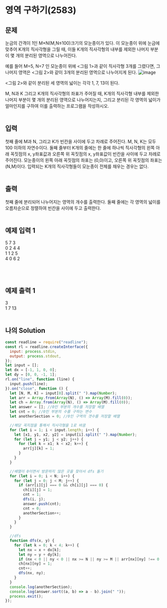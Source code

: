 # 영역 구하기(2583)

## 문제

눈금의 간격이 1인 M×N(M,N≤100)크기의 모눈종이가 있다. 이 모눈종이 위에 눈금에 맞추어 K개의 직사각형을 그릴 때, 이들 K개의 직사각형의 내부를 제외한 나머지 부분이 몇 개의 분리된 영역으로 나누어진다.

예를 들어 M=5, N=7 인 모눈종이 위에 <그림 1>과 같이 직사각형 3개를 그렸다면, 그 나머지 영역은 <그림 2>와 같이 3개의 분리된 영역으로 나누어지게 된다.
![image](https://user-images.githubusercontent.com/68778883/177504873-6c738258-e9b4-42cd-bfda-804fc752d800.png)

<그림 2>와 같이 분리된 세 영역의 넓이는 각각 1, 7, 13이 된다.

M, N과 K 그리고 K개의 직사각형의 좌표가 주어질 때, K개의 직사각형 내부를 제외한 나머지 부분이 몇 개의 분리된 영역으로 나누어지는지, 그리고 분리된 각 영역의 넓이가 얼마인지를 구하여 이를 출력하는 프로그램을 작성하시오.
<br/>
<br/>

## 입력

첫째 줄에 M과 N, 그리고 K가 빈칸을 사이에 두고 차례로 주어진다. M, N, K는 모두 100 이하의 자연수이다. 둘째 줄부터 K개의 줄에는 한 줄에 하나씩 직사각형의 왼쪽 아래 꼭짓점의 x, y좌표값과 오른쪽 위 꼭짓점의 x, y좌표값이 빈칸을 사이에 두고 차례로 주어진다. 모눈종이의 왼쪽 아래 꼭짓점의 좌표는 (0,0)이고, 오른쪽 위 꼭짓점의 좌표는(N,M)이다. 입력되는 K개의 직사각형들이 모눈종이 전체를 채우는 경우는 없다.
<br/><br/>

## 출력

첫째 줄에 분리되어 나누어지는 영역의 개수를 출력한다. 둘째 줄에는 각 영역의 넓이를 오름차순으로 정렬하여 빈칸을 사이에 두고 출력한다.
<br/>
<br/>

## 예제 입력 1

5 7 3<br/>
0 2 4 4<br/>
1 1 2 5<br/>
4 0 6 2

<br/>
<br/>

## 예제 출력 1

3<br/>
1 7 13
<br/>
<br/>

## 나의 Solution

```javascript
const readline = require("readline");
const rl = readline.createInterface({
  input: process.stdin,
  output: process.stdout,
});
let input = [];
let dx = [-1, 1, 0, 0];
let dy = [0, 0, -1, 1];
rl.on("line", function (line) {
  input.push(line);
}).on("close", function () {
  let [N, M, K] = input[0].split(" ").map(Number);
  let arr = Array.from(Array(N), () => Array(M).fill(0));
  let ch = Array.from(Array(N), () => Array(M).fill(0));
  let answer = []; //0인 부분의 개수를 저장할 배열
  let cnt = 0; //0인 부분의 수를 구하는 변수
  let anotherSection = 0; //0인 구역의 갯수를 저장할 배열

  //해당 꼭지점을 통해서 직사각형을 1로 바꿈
  for (let i = 1; i < input.length; i++) {
    let [x1, y1, x2, y2] = input[i].split(" ").map(Number);
    for (let j = y1; j < y2; j++) {
      for (let k = x1; k < x2; k++) {
        arr[j][k] = 1;
      }
    }
  }

  //배열이 0이면서 방문하지 않은 곳을 찾아서 dfs 돌기
  for (let i = 0; i < N; i++) {
    for (let j = 0; j < M; j++) {
      if (arr[i][j] === 0 && ch[i][j] === 0) {
        ch[i][j] = 1;
        cnt = 1;
        dfs(i, j);
        answer.push(cnt);
        cnt = 0;
        anotherSection++;
      }
    }
  }

  //dfs
  function dfs(x, y) {
    for (let k = 0; k < 4; k++) {
      let nx = x + dx[k];
      let ny = y + dy[k];
      if (nx < 0 || ny < 0 || nx >= N || ny >= M || arr[nx][ny] !== 0 || ch[nx][ny] === 1) continue;
      ch[nx][ny] = 1;
      cnt++;
      dfs(nx, ny);
    }
  }
  console.log(anotherSection);
  console.log(answer.sort((a, b) => a - b).join(" "));
  process.exit();
});
```
